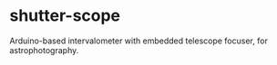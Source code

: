 # shutter-scope
Arduino-based intervalometer with embedded telescope focuser, for astrophotography.
